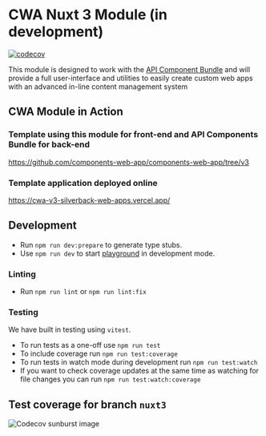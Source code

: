 <!---
This file is auto-generate by a github hook please modify README.template.md if you don't want to lose your work
-->
# CWA Nuxt 3 Module (in development)

[![codecov](https://codecov.io/github/components-web-app/cwa-nuxt-module/branch/nuxt3/graph/badge.svg?token=Z6GQJN413O)](https://app.codecov.io/gh/components-web-app/cwa-nuxt-module/tree/nuxt3)

This module is designed to work with the [API Component Bundle](https://github.com/components-web-app/api-components-bundle) and will provide a full user-interface and utilities to easily create custom web apps with an advanced in-line content management system

## CWA Module in Action

### Template using this module for front-end and API Components Bundle for back-end
https://github.com/components-web-app/components-web-app/tree/v3

### Template application deployed online
https://cwa-v3-silverback-web-apps.vercel.app/

## Development

- Run `npm run dev:prepare` to generate type stubs.
- Use `npm run dev` to start [playground](./playground) in development mode.

### Linting

- Run `npm run lint` or `npm run lint:fix`

### Testing

We have built in testing using `vitest`.

- To run tests as a one-off use `npm run test`
- To include coverage run `npm run test:coverage`
- To run tests in watch mode during development run `npm run test:watch`
- If you want to check coverage updates at the same time as watching for file changes you can run `npm run test:watch:coverage`

## Test coverage for branch `nuxt3`

![Codecov sunburst image](https://codecov.io/github/components-web-app/cwa-nuxt-module/branch/nuxt3/graphs/sunburst.svg?token=Z6GQJN413O)
